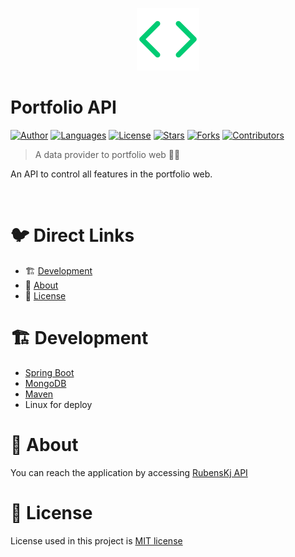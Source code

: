 <p align="center">
   <img src="https://raw.githubusercontent.com/RubensKj/myportfolio/master/.github/code.png" width="100"/>
</p>

# Portfolio API

[![Author](https://img.shields.io/badge/author-RubensKj-00cc74?style=flat-square)](https://github.com/RubensKj)
[![Languages](https://img.shields.io/github/languages/count/RubensKj/portfolio-api?color=00cc74&style=flat-square)](#)
[![License](https://img.shields.io/github/license/RubensKj/portfolio-api?color=00cc74&style=flat-square)](https://github.com/RubensKj/portfolio-api/blob/master/LICENSE)
[![Stars](https://img.shields.io/github/stars/RubensKj/portfolio-api?color=00cc74&style=flat-square)](https://github.com/RubensKj/portfolio-api/stargazers)
[![Forks](https://img.shields.io/github/forks/RubensKj/portfolio-api?color=00cc74&style=flat-square)](https://github.com/RubensKj/portfolio-api/network/members)
[![Contributors](https://img.shields.io/github/contributors/RubensKj/portfolio-api?color=00cc74&style=flat-square)](https://github.com/RubensKj/portfolio-api/graphs/contributors)


> A data provider to portfolio web ✌🏻

<p>An API to control all features in the portfolio web.</p>

<br/>

# 🐦 Direct Links
 * 🏗 [Development](#building_construction-Development)
 * 🚀 [About](#rocket-about)
 * 📕 [License](#closed_book-license)


# :building_construction: Development

- [Spring Boot](https://spring.io/projects/spring-boot)
- [MongoDB](https://www.mongodb.com/)
- [Maven](https://maven.apache.org/)
- Linux for deploy

# :rocket: About

You can reach the application by accessing [RubensKj API](https://rubenskj.com:8443/api/)

# :closed_book: License

License used in this project is [MIT license](https://github.com/RubensKj/portfolio-api/blob/master/LICENSE)